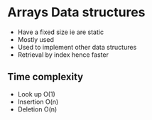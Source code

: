 # Arrays Data structures

- Have a fixed size ie are static
- Mostly used
- Used to implement other data structures
- Retrieval by index hence faster


## Time complexity

- Look up O(1)
- Insertion O(n)
- Deletion O(n)
